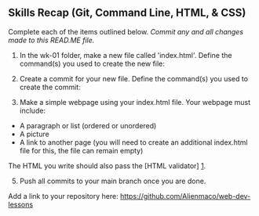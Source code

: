 ## Skills Recap (Git, Command Line, HTML, & CSS)

Complete each of the items outlined below.
*Commit any and all changes made to this READ.ME file.*

1. In the wk-01 folder, make a new file called 'index.html'.
Define the command(s) you used to create the new file:

2. Create a commit for your new file.
Define the command(s) you used to create the commit:

3. Make a simple webpage using your index.html file. Your webpage must include:
* A paragraph or list (ordered or unordered)
* A picture
* A link to another page (you will need to create an additional index.html file for this, the file can remain empty)

The HTML you write should also pass the [HTML validator] [1].

5. Push all commits to your main branch once you are done.

Add a link to your repository here:
https://github.com/Alienmaco/web-dev-lessons

[1]: http://validator.w3.org// "HTML validator"
